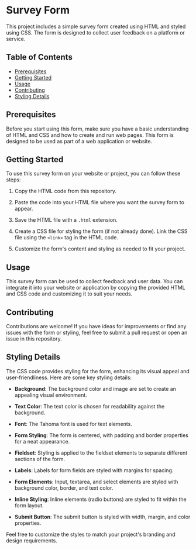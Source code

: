 # Survey Form

This project includes a simple survey form created using HTML and styled using CSS. The form is designed to collect user feedback on a platform or service.

## Table of Contents

- [Prerequisites](#prerequisites)
- [Getting Started](#getting-started)
- [Usage](#usage)
- [Contributing](#contributing)
- [Styling Details](#styling-details)

## Prerequisites

Before you start using this form, make sure you have a basic understanding of HTML and CSS and how to create and run web pages. This form is designed to be used as part of a web application or website.

## Getting Started

To use this survey form on your website or project, you can follow these steps:

1. Copy the HTML code from this repository.

2. Paste the code into your HTML file where you want the survey form to appear.

3. Save the HTML file with a `.html` extension.

4. Create a CSS file for styling the form (if not already done). Link the CSS file using the `<link>` tag in the HTML code.

5. Customize the form's content and styling as needed to fit your project.

## Usage

This survey form can be used to collect feedback and user data. You can integrate it into your website or application by copying the provided HTML and CSS code and customizing it to suit your needs.

## Contributing

Contributions are welcome! If you have ideas for improvements or find any issues with the form or styling, feel free to submit a pull request or open an issue in this repository.

## Styling Details

The CSS code provides styling for the form, enhancing its visual appeal and user-friendliness. Here are some key styling details:

- **Background**: The background color and image are set to create an appealing visual environment.

- **Text Color**: The text color is chosen for readability against the background.

- **Font**: The Tahoma font is used for text elements.

- **Form Styling**: The form is centered, with padding and border properties for a neat appearance.

- **Fieldset**: Styling is applied to the fieldset elements to separate different sections of the form.

- **Labels**: Labels for form fields are styled with margins for spacing.

- **Form Elements**: Input, textarea, and select elements are styled with background color, border, and text color.

- **Inline Styling**: Inline elements (radio buttons) are styled to fit within the form layout.

- **Submit Button**: The submit button is styled with width, margin, and color properties.

Feel free to customize the styles to match your project's branding and design requirements.
